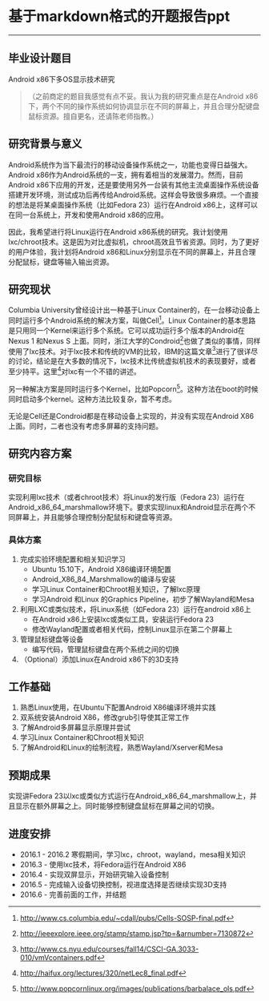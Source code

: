 # 基于markdown格式的开题报告ppt
---

## 毕业设计题目
Android x86下多OS显示技术研究

>（之前商定的题目我感觉有点不妥。我认为我的研究重点是在Android x86下，两个不同的操作系统如何协调显示在不同的屏幕上，并且合理分配键盘鼠标资源。擅自更名，还请陈老师指教。）



## 研究背景与意义
Android系统作为当下最流行的移动设备操作系统之一，功能也变得日益强大。Android x86作为Android系统的一支，拥有着相当的发展潜力。然而，目前Android x86下应用的开发，还是要使用另外一台装有其他主流桌面操作系统设备搭建开发环境，测试成功后再传给Android系统。这样会导致很多麻烦。一个直接的想法是将某桌面操作系统（比如Fedora 23）运行在Android x86上，这样可以在同一台系统上，开发和使用Android x86的应用。

因此，我希望进行将Linux运行在Android x86系统的研究。我计划使用lxc/chroot技术。这是因为对比虚拟机，chroot高效且节省资源。同时，为了更好的用户体验，我计划将Android x86和Linux分别显示在不同的屏幕上，并且合理分配鼠标，键盘等输入输出资源。


## 研究现状
Columbia University曾经设计出一种基于Linux Container的，在一台移动设备上同时运行多个Android系统的解决方案，叫做Cell[^Cell]。Linux Container的基本思路是只用同一个Kernel来运行多个系统。它可以成功运行多个版本的Android在Nexus 1 和Nexus S 上面。同时，浙江大学的Condroid[^Condroid]也做了类似的事情，同样使用了lxc技术。对于lxc技术和传统的VM的比较，IBM的这篇文章[^Comparison]进行了很详尽的讨论，结论是在大多数的情况下，lxc技术比传统虚拟机技术的表现要好，或者至少持平。这里[^lxc]对lxc有一个不错的讲述。

另一种解决方案是同时运行多个Kernel，比如Popcorn[^Popcorn]。这种方法在boot的时候同时启动多个kernel。这种方法比较复杂，暂不考虑。

无论是Cell还是Condroid都是在移动设备上实现的，并没有实现在Android X86上面。同时，二者也没有考虑多屏幕的支持问题。


## 研究内容方案
### 研究目标
实现利用lxc技术（或者chroot技术）将Linux的发行版（Fedora 23）运行在Android_x86_64_marshmallow环境下。要求实现linux和Android显示在两个不同屏幕上，并且能够合理控制分配鼠标和键盘等资源。

### 具体方案
1. 完成实验环境配置和相关知识学习
	+ Ubuntu 15.10下，Android X86编译环境配置
	+ Android_X86_84_Marshmallow的编译与安装
	+ 学习Linux Container和Chroot相关知识，了解lxc原理
	+ 学习Android 和Linux 的Graphics Pipeline，初步了解Wayland和Mesa
2. 利用LXC或类似技术，将Linux系统（如Fedora 23）运行在android x86上
	+ 在Android x86上安装lxc或类似工具，安装运行Fedora 23
	+ 修改Wayland配置或者相关代码，控制Linux显示在第二个屏幕上
3. 管理鼠标键盘等设备
	+ 编写代码，管理鼠标键盘在两个系统之间的切换
4. （Optional）添加Linux在Android x86下的3D支持


## 工作基础
1. 熟悉Linux使用，在Ubuntu下配置Android X86编译环境并实践
2. 双系统安装Android X86，修改grub引导使其正常工作
3. 了解Android多屏幕显示原理并尝试
4. 学习Linux Container和Chroot相关知识
5. 了解Android和Linux的绘制流程，熟悉Wayland/Xserver和Mesa

## 预期成果
实现讲Fedora 23以lxc或类似方式运行在Android_x86_64_marshmallow上，并且显示在额外屏幕之上。同时能够控制键盘鼠标在屏幕之间的切换。

## 进度安排
* 2016.1 - 2016.2 寒假期间，学习lxc，chroot，wayland，mesa相关知识
* 2016.3 - 使用lxc技术，将Fedora运行在Android X86
* 2016.4 - 实现双屏显示，开始研究输入设备控制
* 2016.5 - 完成输入设备切换控制，视进度选择是否继续实现3D支持
* 2016.6 - 完善前面的工作，并结题



[^Cell]: http://www.cs.columbia.edu/~cdall/pubs/Cells-SOSP-final.pdf
[^Condroid]: http://ieeexplore.ieee.org/stamp/stamp.jsp?tp=&arnumber=7130872
[^lxc]: http://haifux.org/lectures/320/netLec8_final.pdf
[^Comparison]: http://www.cs.nyu.edu/courses/fall14/CSCI-GA.3033-010/vmVcontainers.pdf
[^Popcorn]: http://www.popcornlinux.org/images/publications/barbalace_ols.pdf
